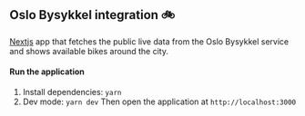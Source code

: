 ## Oslo Bysykkel integration 🚲

[Nextjs](https://nextjs.org/) app that fetches the public live data from the Oslo Bysykkel service and shows available bikes around the city.

#### Run the application

1. Install dependencies: `yarn`
2. Dev mode: `yarn dev` Then open the application at `http://localhost:3000`
